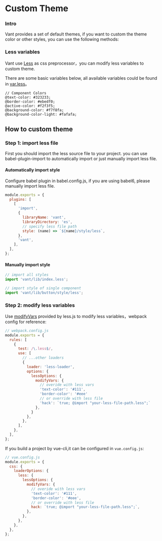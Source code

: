 # Custom Theme

### Intro

Vant provides a set of default themes, if you want to custom the theme color or other styles, you can use the following methods:

### Less variables

Vant use [Less](http://lesscss.org/) as css preprocessor，you can modify less variables to custom theme.

There are some basic variables below, all available variables could be found in [var.less](https://github.com/youzan/vant/blob/dev/src/style/var.less)。

```less
// Component Colors
@text-color: #323233;
@border-color: #ebedf0;
@active-color: #f2f3f5;
@background-color: #f7f8fa;
@background-color-light: #fafafa;
```

## How to custom theme

### Step 1: import less file

First you should import the less source file to your project. you can use babel-plugin-import to automatically import or just manually import less file.

#### Automatically import style

Configure babel plugin in babel.config.js, if you are using babel6, please manually import less file.

```js
module.exports = {
  plugins: [
    [
      'import',
      {
        libraryName: 'vant',
        libraryDirectory: 'es',
        // specify less file path
        style: (name) => `${name}/style/less`,
      },
      'vant',
    ],
  ],
};
```

#### Manually import style

```js
// import all styles
import 'vant/lib/index.less';

// import style of single component
import 'vant/lib/button/style/less';
```

### Step 2: modify less variables

Use [modifyVars](http://lesscss.org/usage/#using-less-in-the-browser-modify-variables) provided by less.js to modify less variables，webpack config for reference:

```js
// webpack.config.js
module.exports = {
  rules: [
    {
      test: /\.less$/,
      use: [
        // ...other loaders
        {
          loader: 'less-loader',
          options: {
            lessOptions: {
              modifyVars: {
                // overide with less vars
                'text-color': '#111',
                'border-color': '#eee'
                // or override with less file
                'hack': `true; @import "your-less-file-path.less";`
              },
            }
          },
        },
      ],
    },
  ],
};
```

If you build a project by vue-cli,it can be configured in `vue.config.js`:

```js
// vue.config.js
module.exports = {
  css: {
    loaderOptions: {
      less: {
        lessOptions: {
          modifyVars: {
            // overide with less vars
            'text-color': '#111',
            'border-color': '#eee',
            // or override with less file
            hack: `true; @import "your-less-file-path.less";`,
          },
        },
      },
    },
  },
};
```
